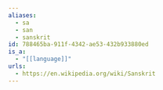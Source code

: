```yaml
---
aliases:
  - sa
  - san
  - sanskrit
id: 788465ba-911f-4342-ae53-432b933880ed
is_a:
  - "[[language]]"
urls:
  - https://en.wikipedia.org/wiki/Sanskrit
---
```

